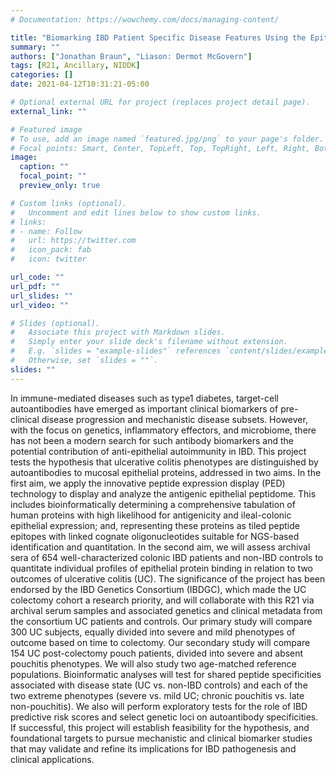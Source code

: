```yaml
---
# Documentation: https://wowchemy.com/docs/managing-content/

title: "Biomarking IBD Patient Specific Disease Features Using the Epithelial Antigenic Petidome"
summary: ""
authors: ["Jonathan Braun", "Liason: Dermot McGovern"]
tags: [R21, Ancillary, NIDDK]
categories: []
date: 2021-04-12T10:31:21-05:00

# Optional external URL for project (replaces project detail page).
external_link: ""

# Featured image
# To use, add an image named `featured.jpg/png` to your page's folder.
# Focal points: Smart, Center, TopLeft, Top, TopRight, Left, Right, BottomLeft, Bottom, BottomRight.
image:
  caption: ""
  focal_point: ""
  preview_only: true

# Custom links (optional).
#   Uncomment and edit lines below to show custom links.
# links:
# - name: Follow
#   url: https://twitter.com
#   icon_pack: fab
#   icon: twitter

url_code: ""
url_pdf: ""
url_slides: ""
url_video: ""

# Slides (optional).
#   Associate this project with Markdown slides.
#   Simply enter your slide deck's filename without extension.
#   E.g. `slides = "example-slides"` references `content/slides/example-slides.md`.
#   Otherwise, set `slides = ""`.
slides: ""
---
```


 In immune-mediated diseases such as type1 diabetes, target-cell autoantibodies have emerged as important clinical biomarkers of pre-clinical disease progression and mechanistic disease subsets. However, with the focus on genetics, inflammatory effectors, and microbiome, there has not been a modern search for such antibody biomarkers and the potential contribution of anti-epithelial autoimmunity in IBD. This project tests the hypothesis that ulcerative colitis phenotypes are distinguished by autoantibodies to mucosal epithelial proteins, addressed in two aims. In the first aim, we apply the innovative peptide expression display (PED) technology to display and analyze the antigenic epithelial peptidome. This includes bioinformatically determining a comprehensive tabulation of human proteins with high likelihood for antigenicity and ileal-colonic epithelial expression; and, representing these proteins as tiled peptide epitopes with linked cognate oligonucleotides suitable for NGS-based identification and quantitation. In the second aim, we will assess archival sera of 654 well-characterized colonic IBD patients and non-IBD controls to quantitate individual profiles of epithelial protein binding in relation to two outcomes of ulcerative colitis (UC). The significance of the project has been endorsed by the IBD Genetics Consortium (IBDGC), which made the UC colectomy cohort a research priority, and will collaborate with this R21 via archival serum samples and associated genetics and clinical metadata from the consortium UC patients and controls. Our primary study will compare 300 UC subjects, equally divided into severe and mild phenotypes of outcome based on time to colectomy. Our secondary study will compare 154 UC post-colectomy pouch patients, divided into severe and absent pouchitis phenotypes. We will also study two age-matched reference populations. Bioinformatic analyses will test for shared peptide specificities associated with disease state (UC vs. non-IBD controls) and each of the two extreme phenotypes (severe vs. mild UC; chronic pouchitis vs. late non-pouchitis). We also will perform exploratory tests for the role of IBD predictive risk scores and select genetic loci on autoantibody specificities. If successful, this project will establish feasibility for the hypothesis, and foundational targets to pursue mechanistic and clinical biomarker studies that may validate and refine its implications for IBD pathogenesis and clinical applications.
